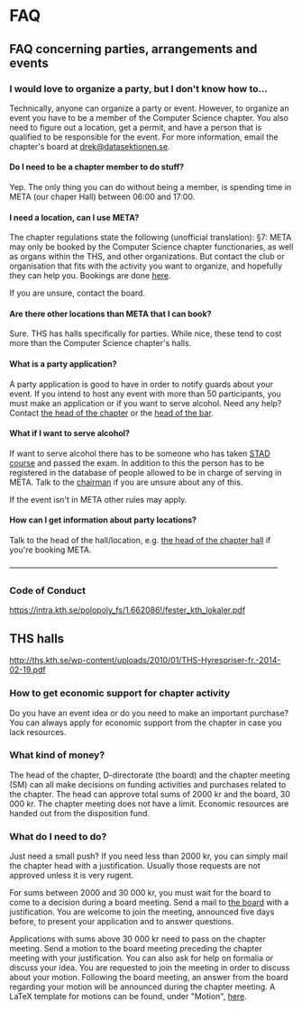 # FAQ

## FAQ concerning parties, arrangements and events

### I would love to organize a party, but I don't know how to...

Technically, anyone can organize a party or event. However, to organize an
event you have to be a member of the Computer Science chapter. You also need
to figure out a location, get a permit, and have a
person that is qualified to be responsible for the event.
For more information, email the chapter's board at [drek@datasektionen.se](drek@datasektionen.se).

#### Do I need to be a chapter member to do stuff?

Yep. The only thing you can do without being a member, is spending time in META (our chaper Hall) between 06:00 and 17:00.

#### I need a location, can I use META?

The chapter regulations state the following (unofficial translation):
§7: META may only be booked by the Computer Science chapter functionaries, as well as
organs within the THS, and other organizations. But contact the club or
organisation that fits with the activity you want to organize, and hopefully
they can help you. Bookings are done [here](https://bokning.datasektionen.se/bookings/7).

If you are unsure, contact the board.

#### Are there other locations than META that I can book?

Sure. THS has halls specifically for parties. While nice, these tend to
cost more than the Computer Science chapter's halls.

#### What is a party application?

A party application is good to have in order to notify guards about your event.
If you intend to host any event with more than 50 participants, you must make an application or
if you want to serve alcohol. Need any help? Contact [the head of the chapter](ordf@datasektionen.se)
or the [head of the bar](klubbm@datasektionen.se).


#### What if I want to serve alcohol?

If want to serve alcohol there has to be someone who has taken
[STAD course](http://www.stad.org/en/about-stad) and passed the exam. In addition to this the person
has to be registered in the database of people allowed to be in charge of serving in META. Talk to
the [chairman](ordf@datasektionen.se) if you are unsure about any of this.

If the event isn't in META other rules may apply.

#### How can I get information about party locations?

Talk to the head of the hall/location, e.g. [the head of the chapter hall](lokalchef@datasektionen.se) if you're booking META.

––––––––––––––––––––––––––––––––––––––––––––––––––––––––––––––––––––

### Code of Conduct

<https://intra.kth.se/polopoly_fs/1.662086!/fester_kth_lokaler.pdf>

THS halls
-----------

<http://ths.kth.se/wp-content/uploads/2010/01/THS-Hyrespriser-fr.-2014-02-19.pdf>

### How to get economic support for chapter activity

Do you have an event idea or do you need to make an important purchase? You can always apply for economic support from the chapter in case you lack resources.

### What kind of money?

The head of the chapter, D-directorate (the board) and the chapter meeting (SM) can all make decisions on funding activities and purchases related to the chapter. The head can approve total sums of 2000 kr and the board, 30 000 kr. The chapter meeting does not have a limit. Economic resources are handed out from the disposition fund.

### What do I need to do?

Just need a small push? If you need less than 2000 kr, you can simply mail the chapter head with a justification. Usually those requests are not
approved unless it is very rugent.

For sums between 2000 and 30 000 kr, you must wait for the board to come to a decision during a board meeting. Send a mail to [the board](drek@datasektionen.se) with a justification. You are welcome to join the meeting, announced five days before, to present your application and to answer questions.

Applications with sums above 30 000 kr need to pass on the chapter meeting. Send a motion to the board meeting preceding the chapter meeting with your justification. You can also ask for help on formalia or discuss your idea. You are requested to join the meeting in order to discuss about your motion. Following the board meeting, an answer from the board regarding your motion will be announced during the chapter meeting. A LaTeX template for motions can be found, under "Motion", [here](https://motioner.datasektionen.se/).
